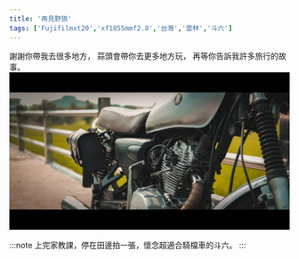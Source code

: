 ```yaml
---
title: '再見野狼'
tags: ['Fujifilmxt20','xf1855mmf2.8','台灣','雲林','斗六']
---
```

謝謝你帶我去很多地方，
蒜頭會帶你去更多地方玩，
再等你告訴我許多旅行的故事。
![001](./img/instagram_output/202009/001.webp)

:::note 
上完家教課，停在田邊拍一張，懷念超適合騎檔車的斗六。
:::
